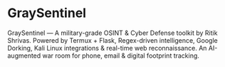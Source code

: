 # GraySentinel
GraySentinel — A military-grade OSINT &amp; Cyber Defense toolkit by Ritik Shrivas.  Powered by Termux + Flask, Regex-driven intelligence, Google Dorking,  Kali Linux integrations &amp; real-time web reconnaissance.  An AI-augmented war room for phone, email &amp; digital footprint tracking.
